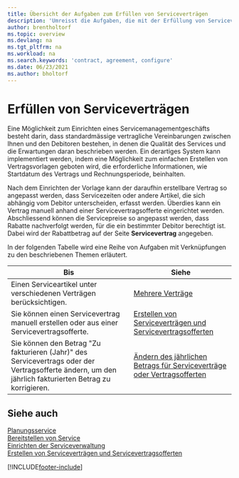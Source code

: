 ```yaml
---
title: Übersicht der Aufgaben zum Erfüllen von Serviceverträgen
description: 'Umreisst die Aufgaben, die mit der Erfüllung von Serviceverträgen mit Ihren Debitoren verbunden sind, wie das Festlegen von Standard-Vertragsvereinbarungen mit anpassbaren Vorlagen und mehr.'
author: brentholtorf
ms.topic: overview
ms.devlang: na
ms.tgt_pltfrm: na
ms.workload: na
ms.search.keywords: 'contract, agreement, configure'
ms.date: 06/23/2021
ms.author: bholtorf
---
```

# <a name="fulfilling-service-contracts"></a>Erfüllen von Serviceverträgen
Eine Möglichkeit zum Einrichten eines Servicemanagementgeschäfts besteht darin, dass standardmässige vertragliche Vereinbarungen zwischen Ihnen und den Debitoren bestehen, in denen die Qualität des Services und die Erwartungen daran beschrieben werden. Ein derartiges System kann implementiert werden, indem eine Möglichkeit zum einfachen Erstellen von Vertragsvorlagen geboten wird, die erforderliche Informationen, wie Startdatum des Vertrags und Rechnungsperiode, beinhalten.  
  
Nach dem Einrichten der Vorlage kann der daraufhin erstellbare Vertrag so angepasst werden, dass Servicezeiten oder andere Artikel, die sich abhängig vom Debitor unterscheiden, erfasst werden. Überdies kann ein Vertrag manuell anhand einer Servicevertragsofferte eingerichtet werden. Abschliessend können die Servicepreise so angepasst werden, dass Rabatte nachverfolgt werden, für die ein bestimmter Debitor berechtigt ist. Dabei wird der Rabattbetrag auf der Seite **Servicevertrag** angegeben.  

In der folgenden Tabelle wird eine Reihe von Aufgaben mit Verknüpfungen zu den beschriebenen Themen erläutert.   
  
|**Bis**|**Siehe**|  
|------------|-------------|  
|Einen Serviceartikel unter verschiedenen Verträgen berücksichtigen. | [Mehrere Verträge](service-multiple-contracts.md)|  
|Sie können einen Servicevertrag manuell erstellen oder aus einer Servicevertragsofferte.| [Erstellen von Serviceverträgen und Servicevertragsofferten](service-how-to-create-service-contracts-and-service-contract-quotes.md)|
|Sie können den Betrag "Zu fakturieren (Jahr)" des Servicevertrags oder der Vertragsofferte ändern, um den jährlich fakturierten Betrag zu korrigieren.|[Ändern des jährlichen Betrags für Serviceverträge oder Vertragsofferten](service-how-to-change-the-annual-amount-on-service-contracts-or-contract-quotes.md)|

## <a name="see-also"></a>Siehe auch
[Planungsservice](service-plan-service.md)  
[Bereitstellen von Service](service-deliver-service.md)  
[Einrichten der Serviceverwaltung](service-setup-service.md)  
[Erstellen von Serviceverträgen und Servicevertragsofferten](service-how-to-create-service-contracts-and-service-contract-quotes.md)  


[!INCLUDE[footer-include](includes/footer-banner.md)]
